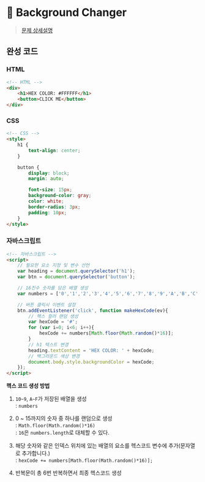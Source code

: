 # :pushpin: Background Changer
> [문제 상세설명](https://book.vanillacoding.co/starter-kit/step-4/interacting-with-webpages/background-changer)

## 완성 코드
### HTML
```html
<!-- HTML -->
<div>
    <h1>HEX COLOR: #FFFFFF</h1>
    <button>CLICK ME</button>
</div>
```

### CSS
```html
<!-- CSS -->
<style>
    h1 {
        text-align: center;
    }

    button {
        display: block;
        margin: auto;

        font-size: 15px;
        background-color: gray;
        color: white;
        border-radius: 3px;
        padding: 10px;
    }
</style>
```

### 자바스크립트
```html
<!-- 자바스크립트 -->
<script>
    // 필요한 요소 지정 및 변수 선언
    var heading = document.querySelector('h1');
    var btn = document.querySelector('button');

    // 16진수 숫자를 담은 배열 생성
    var numbers = ['0','1','2','3','4','5','6','7','8','9','A','B','C','D','E','F'];

    // 버튼 클릭시 이벤트 설정
    btn.addEventListener('click', function makeHexCode(ev){
        // 헥스 컬러 랜덤 생성
        var hexCode = '#';
        for (var i=0; i<6; i++){
            hexCode += numbers[Math.floor(Math.random()*16)];
        }
        // h1 텍스트 변경
        heading.textContent = 'HEX COLOR: ' + hexCode;
        // 백그라운드 색상 변경
        document.body.style.backgroundColor = hexCode;
    });
</script>
```
**헥스 코드 생성 방법**
1. `10~9`, `A~F`가 저장된 배열을 생성 <br>
: `numbers`

2. 0 ~ 15까지의 숫자 중 하나를 랜덤으로 생성 <br>
: `Math.floor(Math.random()*16)`<br>
: `16`은 `numbers.length`로 대체할 수 있다.

3. 해당 숫자와 같은 인덱스 위치에 있는 배열의 요소를 헥스코드 변수에 추가(문자열로 추가합니다.)<br>
: `hexCode += numbers[Math.floor(Math.random()*16)];`

4. 반복문이 총 6번 반복하면서 최종 헥스코드 생성